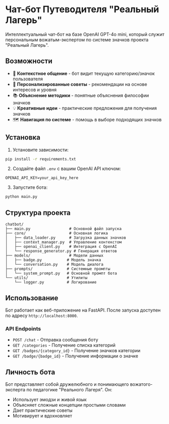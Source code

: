 # Чат-бот Путеводителя "Реальный Лагерь"

Интеллектуальный чат-бот на базе OpenAI GPT-4o mini, который служит персональным вожатым-экспертом по системе значков проекта "Реальный Лагерь".

## Возможности

- 🎯 **Контекстное общение** - бот видит текущую категорию/значок пользователя
- 🧠 **Персонализированные советы** - рекомендации на основе интересов и уровня
- 📚 **Объяснение методики** - понятные объяснения философии значков
- 💡 **Креативные идеи** - практические предложения для получения значков
- 🗺️ **Навигация по системе** - помощь в выборе подходящих значков

## Установка

1. Установите зависимости:
```bash
pip install -r requirements.txt
```

2. Создайте файл `.env` с вашим OpenAI API ключом:
```
OPENAI_API_KEY=your_api_key_here
```

3. Запустите бота:
```bash
python main.py
```

## Структура проекта

```
chatbot/
├── main.py                 # Основной файл запуска
├── core/                   # Основная логика
│   ├── data_loader.py      # Загрузка данных значков
│   ├── context_manager.py  # Управление контекстом
│   ├── openai_client.py    # Интеграция с OpenAI
│   └── response_generator.py # Генерация ответов
├── models/                 # Модели данных
│   ├── badge.py           # Модель значка
│   └── conversation.py    # Модель диалога
├── prompts/               # Системные промпты
│   └── system_prompt.py   # Основной промпт бота
└── utils/                 # Утилиты
    └── logger.py          # Логирование
```

## Использование

Бот работает как веб-приложение на FastAPI. После запуска доступен по адресу `http://localhost:8000`.

### API Endpoints

- `POST /chat` - Отправка сообщения боту
- `GET /categories` - Получение списка категорий
- `GET /badges/{category_id}` - Получение значков категории
- `GET /badge/{badge_id}` - Получение информации о значке

## Личность бота

Бот представляет собой дружелюбного и понимающего вожатого-эксперта по педагогике "Реального Лагеря". Он:
- Использует эмодзи и живой язык
- Объясняет сложные концепции простыми словами
- Дает практические советы
- Мотивирует и вдохновляет
